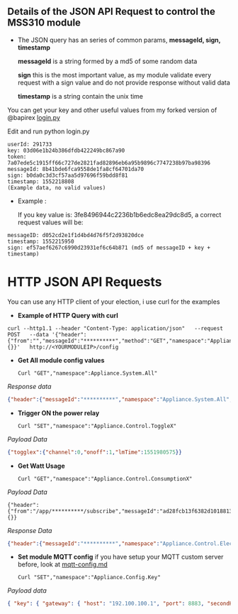 ## Details of the JSON API Request to control the MSS310 module

- The JSON query has an series of common params, **messageId, sign, timestamp**

   **messageId** is a string formed by a md5 of some random data
   
   **sign** this is the most important value, as my module validate every request with a sign value and do not provide response without valid data
   
   **timestamp** is a string contain the unix time

You can get your key and other useful values from my forked version of @bapirex [login.py](https://github.com/mrgsts/meross-api/blob/master/login.py)

Edit and run python login.py
```
userId: 291733
key: 03d06e1b24b386dfdb422249bc867a90
token: 7a07ede5c1915ff66c727de2821fad82896eb6a95b9896c7747238b97ba98396
messageId: 8b41bde6fca9558de1fa8cf64701da70
sign: b0da0c3d3cf57aa5d97696f59bdd8f81
timestamp: 1552218808
(Example data, no valid values)
```

- Example :

   If you key value is: 3fe8496944c2236b1b6edc8ea29dc8d5, a correct request values will be:

```
messageID: d052cd2e1f1d4bd4d76f5f2d93820dce
timestamp: 1552215950
sign: ef57aef6267c6990d23931ef6c64b871 (md5 of messageID + key + timestamp)
```

# HTTP JSON API Requests

You can use any HTTP client of your election, i use curl for the examples

- **Example of HTTP Query with curl**
```
curl --http1.1 --header "Content-Type: application/json"   --request POST   --data '{"header":{"from":"","messageId":"**********","method":"GET","namespace":"Appliance.System.All","payloadVersion":1,"sign":"**********","timestamp":1551966308},"payload":{}}'   http://<YOURMODULEIP>/config
```
- **Get All module config values**

   ```Curl "GET","namespace":Appliance.System.All"```

*Response data*
```json
{"header":{"messageId":"**********","namespace":"Appliance.System.All","method":"GETACK","payloadVersion":1,"from":"/appliance/**********/publish","timestamp":1552217703,"timestampMs":195,"sign":"*********"},"payload":{"all":{"system":{"hardware":{"type":"mss310","subType":"us","version":"2.0.0","chipType":"mt7682","uuid":"**********","macAddress":"AA:BB:CC:DD:EE:FF"},"firmware":{"version":"2.1.9","compileTime":"2018/12/18 17:16:47 GMT +08:00","wifiMac":"AA:BB:CC:DD:EE:FF","innerIp":"192.168.100.10","server":"iot.meross.com","port":2001,"userId":"******"},"time":{"timestamp":1552217703,"timezone":"Europe/Madrid","timeRule":[[1540688400,3600,0],[1553994000,7200,1],[1572138000,3600,0],[1585443600,7200,1],[1603587600,3600,0],[1616893200,7200,1],[1635642000,3600,0],[1648342800,7200,1],[1667091600,3600,0],[1679792400,7200,1],[1698541200,3600,0],[1711846800,7200,1],[1729990800,3600,0],[1743296400,7200,1],[1761440400,3600,0],[1774746000,7200,1],[1792890000,3600,0],[1806195600,7200,1],[1824944400,3600,0],[1837645200,7200,1]]},"online":{"status":1}},"digest":{"togglex":[{"channel":0,"onoff":0,"lmTime":1552176889}],"triggerx":[],"timerx":[]}}}}
```

- **Trigger ON the power relay**

   ```Curl "SET","namespace":"Appliance.Control.ToggleX"```
      
 *Payload Data*
 ```json
 {"togglex":{"channel":0,"onoff":1,"lmTime":1551980575}}
 ```

- **Get Watt Usage**

   ```Curl "GET","namespace":"Appliance.Control.ConsumptionX"```

*Payload Data*
```
{"header":{"from":"/app/**********/subscribe","messageId":"ad28fcb13f6382d1018813fee3269687","method":"GET","namespace":"Appliance.Control.Electricity","payloadVersion":1,"sign":"*********","timestamp":1552121060},"payload":{}}
```

*Response Data*
```json
{"header":{"messageId":"**********","namespace":"Appliance.Control.Electricity","method":"GETACK","payloadVersion":1,"from":"/appliance/**********/publish","timestamp":1552219948,"timestampMs":771,"sign":"**********"},"payload":{"electricity":{"channel":0,"current":174,"voltage":2368,"power":13058}}}
```

- **Set module MQTT config** if you have setup your MQTT custom server before, look at [mqtt-config.md](mqtt-config.md)

   ```Curl "SET","namespace":"Appliance.Config.Key"```

*Payload data*
```json
{ "key": { "gateway": { "host": "192.100.100.1", "port": 8883, "secondHost": "192.100.100.1", "secondPort": "8883"}, "key": "**********", "userId": "******" }}
```
